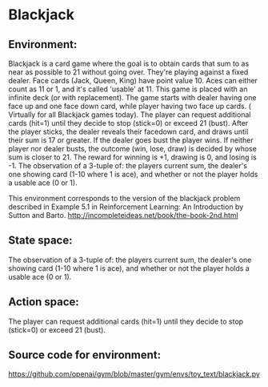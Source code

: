 # Blackjack
## Environment:
Blackjack is a card game where the goal is to obtain cards that sum to as near as possible to 21 without going over.  They're playing against a fixed dealer. Face cards (Jack, Queen, King) have point value 10.     Aces can either count as 11 or 1, and it's called 'usable' at 11. This game is placed with an infinite deck (or with replacement).
The game starts with dealer having one face up and one face down card, while player having two face up cards. ( Virtually for all Blackjack games today). 
The player can request additional cards (hit=1) until they decide to stop (stick=0) or exceed 21 (bust).   After the player sticks, the dealer reveals their facedown card, and draws until their sum is 17 or greater.  If the dealer goes bust the player wins. If neither player nor dealer busts, the outcome (win, lose, draw) is decided by whose sum is closer to 21.  The reward for winning is +1, drawing is 0, and losing is -1.     The observation of a 3-tuple of: the players current sum, the dealer's one showing card (1-10 where 1 is ace), and whether or not the player holds a usable ace (0 or 1).

This environment corresponds to the version of the blackjack problem described in Example 5.1 in Reinforcement Learning: An Introduction by Sutton and Barto.  http://incompleteideas.net/book/the-book-2nd.html
## State space:
The observation of a 3-tuple of: the players current sum, the dealer's one showing card (1-10 where 1 is ace), and whether or not the player holds a usable ace (0 or 1).

## Action space:
The player can request additional cards (hit=1) until they decide to stop (stick=0) or exceed 21 (bust).
## Source code for environment:
https://github.com/openai/gym/blob/master/gym/envs/toy_text/blackjack.py
